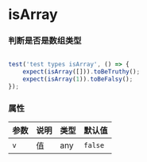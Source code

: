 # isArray

### 判断是否是数组类型

``` typescript

test('test types isArray', () => {
	expect(isArray([])).toBeTruthy();
	expect(isArray(1)).toBeFalsy();
});

```


### 属性

| 参数 | 说明 | 类型 | 默认值  |
| ---- | ---- | ---- | ------- |
| `v`  | 值   | any  | `false` |